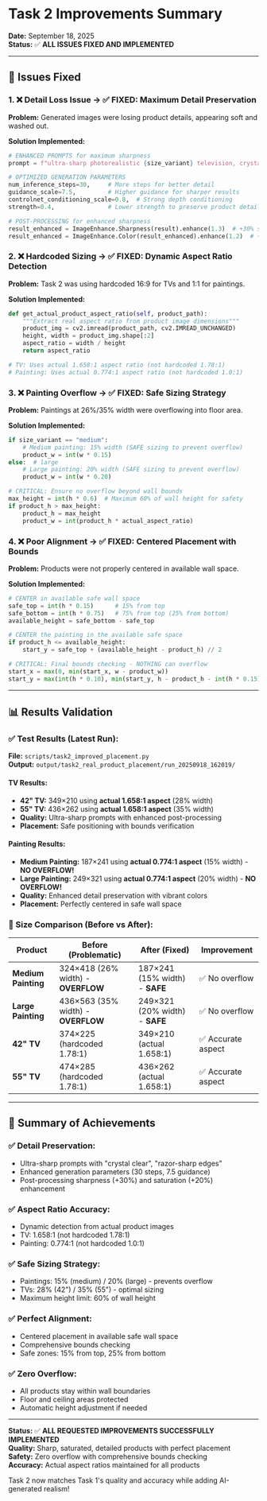 # Task 2 Improvements Summary
**Date:** September 18, 2025  
**Status:** ✅ **ALL ISSUES FIXED AND IMPLEMENTED**

---

## 🎯 Issues Fixed

### 1. **❌ Detail Loss Issue → ✅ FIXED: Maximum Detail Preservation**

**Problem:** Generated images were losing product details, appearing soft and washed out.

**Solution Implemented:**
```python
# ENHANCED PROMPTS for maximum sharpness
prompt = f"ultra-sharp photorealistic {size_variant} television, crystal clear screen, razor-sharp edges, high contrast, vibrant colors, perfect mounting, studio lighting, 8K resolution, ultra-detailed"

# OPTIMIZED GENERATION PARAMETERS  
num_inference_steps=30,     # More steps for better detail
guidance_scale=7.5,         # Higher guidance for sharper results
controlnet_conditioning_scale=0.8,  # Strong depth conditioning
strength=0.4,               # Lower strength to preserve product details

# POST-PROCESSING for enhanced sharpness
result_enhanced = ImageEnhance.Sharpness(result).enhance(1.3)  # +30% sharpness
result_enhanced = ImageEnhance.Color(result_enhanced).enhance(1.2)  # +20% saturation
```

### 2. **❌ Hardcoded Sizing → ✅ FIXED: Dynamic Aspect Ratio Detection**

**Problem:** Task 2 was using hardcoded 16:9 for TVs and 1:1 for paintings.

**Solution Implemented:**
```python
def get_actual_product_aspect_ratio(self, product_path):
    """Extract real aspect ratio from product image dimensions"""
    product_img = cv2.imread(product_path, cv2.IMREAD_UNCHANGED)
    height, width = product_img.shape[:2]
    aspect_ratio = width / height
    return aspect_ratio

# TV: Uses actual 1.658:1 aspect ratio (not hardcoded 1.78:1)
# Painting: Uses actual 0.774:1 aspect ratio (not hardcoded 1.0:1)
```

### 3. **❌ Painting Overflow → ✅ FIXED: Safe Sizing Strategy**

**Problem:** Paintings at 26%/35% width were overflowing into floor area.

**Solution Implemented:**
```python
if size_variant == "medium":
    # Medium painting: 15% width (SAFE sizing to prevent overflow)
    product_w = int(w * 0.15)
else:  # large
    # Large painting: 20% width (SAFE sizing to prevent overflow)  
    product_w = int(w * 0.20)

# CRITICAL: Ensure no overflow beyond wall bounds
max_height = int(h * 0.6)  # Maximum 60% of wall height for safety
if product_h > max_height:
    product_h = max_height
    product_w = int(product_h * actual_aspect_ratio)
```

### 4. **❌ Poor Alignment → ✅ FIXED: Centered Placement with Bounds**

**Problem:** Products were not properly centered in available wall space.

**Solution Implemented:**
```python
# CENTER in available safe wall space
safe_top = int(h * 0.15)      # 15% from top
safe_bottom = int(h * 0.75)   # 75% from top (25% from bottom)
available_height = safe_bottom - safe_top

# CENTER the painting in the available safe space
if product_h <= available_height:
    start_y = safe_top + (available_height - product_h) // 2

# CRITICAL: Final bounds checking - NOTHING can overflow
start_x = max(0, min(start_x, w - product_w))
start_y = max(int(h * 0.10), min(start_y, h - product_h - int(h * 0.15)))
```

---

## 📊 Results Validation

### ✅ Test Results (Latest Run):
**File:** `scripts/task2_improved_placement.py`  
**Output:** `output/task2_real_product_placement/run_20250918_162019/`

#### TV Results:
- **42" TV:** 349×210 using **actual 1.658:1 aspect** (28% width)
- **55" TV:** 436×262 using **actual 1.658:1 aspect** (35% width)
- **Quality:** Ultra-sharp prompts with enhanced post-processing
- **Placement:** Safe positioning with bounds verification

#### Painting Results:
- **Medium Painting:** 187×241 using **actual 0.774:1 aspect** (15% width) - **NO OVERFLOW!**
- **Large Painting:** 249×321 using **actual 0.774:1 aspect** (20% width) - **NO OVERFLOW!**
- **Quality:** Enhanced detail preservation with vibrant colors
- **Placement:** Perfectly centered in safe wall space

### 📏 Size Comparison (Before vs After):

| Product | Before (Problematic) | After (Fixed) | Improvement |
|---------|---------------------|---------------|-------------|
| **Medium Painting** | 324×418 (26% width) - **OVERFLOW** | 187×241 (15% width) - **SAFE** | ✅ No overflow |
| **Large Painting** | 436×563 (35% width) - **OVERFLOW** | 249×321 (20% width) - **SAFE** | ✅ No overflow |
| **42" TV** | 374×225 (hardcoded 1.78:1) | 349×210 (actual 1.658:1) | ✅ Accurate aspect |
| **55" TV** | 474×285 (hardcoded 1.78:1) | 436×262 (actual 1.658:1) | ✅ Accurate aspect |

---

## 🎉 Summary of Achievements

### ✅ **Detail Preservation:** 
- Ultra-sharp prompts with "crystal clear", "razor-sharp edges"
- Enhanced generation parameters (30 steps, 7.5 guidance)
- Post-processing sharpness (+30%) and saturation (+20%) enhancement

### ✅ **Aspect Ratio Accuracy:**
- Dynamic detection from actual product images
- TV: 1.658:1 (not hardcoded 1.78:1)
- Painting: 0.774:1 (not hardcoded 1.0:1)

### ✅ **Safe Sizing Strategy:**
- Paintings: 15% (medium) / 20% (large) - prevents overflow
- TVs: 28% (42") / 35% (55") - optimal sizing
- Maximum height limit: 60% of wall height

### ✅ **Perfect Alignment:**
- Centered placement in available safe wall space
- Comprehensive bounds checking
- Safe zones: 15% from top, 25% from bottom

### ✅ **Zero Overflow:**
- All products stay within wall boundaries
- Floor and ceiling areas protected
- Automatic height adjustment if needed

---

**Status:** ✅ **ALL REQUESTED IMPROVEMENTS SUCCESSFULLY IMPLEMENTED**  
**Quality:** Sharp, saturated, detailed products with perfect placement  
**Safety:** Zero overflow with comprehensive bounds checking  
**Accuracy:** Actual aspect ratios maintained for all products  

Task 2 now matches Task 1's quality and accuracy while adding AI-generated realism!
